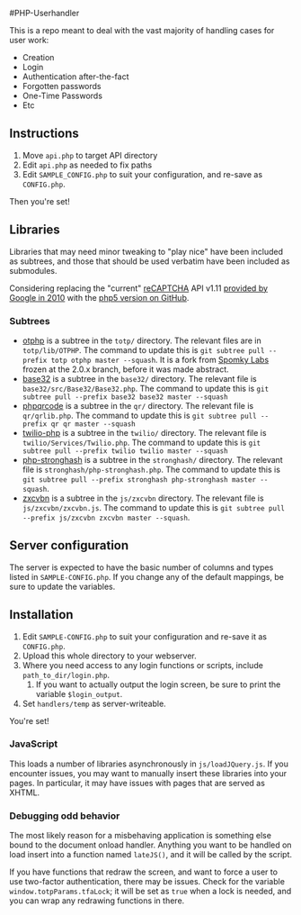 #PHP-Userhandler

This is a repo meant to deal with the vast majority of handling cases for user work:

- Creation
- Login
- Authentication after-the-fact
- Forgotten passwords
- One-Time Passwords
- Etc

## Instructions

1. Move `api.php` to target API directory
2. Edit `api.php` as needed to fix paths
2. Edit `SAMPLE_CONFIG.php` to suit your configuration, and re-save as `CONFIG.php`.

Then you're set!

## Libraries

Libraries that may need minor tweaking to "play nice" have been included as subtrees, and those that should be used verbatim have been included as submodules.

Considering replacing the "current" [reCAPTCHA](https://developers.google.com/recaptcha/docs/php) API v1.11 [provided by Google in 2010](https://code.google.com/p/recaptcha/downloads/list?q=label:phplib-Latest) with the [php5 version on GitHub](https://github.com/AlekseyKorzun/reCaptcha-PHP-5).

### Subtrees

- [otphp](https://github.com/tigerhawkvok/otphp) is a subtree in the `totp/` directory. The relevant files are in `totp/lib/OTPHP`. The command to update this is `git subtree pull --prefix totp otphp master --squash`. It is a fork from [Spomky Labs](https://github.com/Spomky-Labs/otphp) frozen at the 2.0.x branch, before it was made abstract.
- [base32](https://github.com/ChristianRiesen/base32) is a subtree in the `base32/` directory. The relevant file is `base32/src/Base32/Base32.php`. The command to update this is `git subtree pull --prefix base32 base32 master --squash`
- [phpqrcode](https://github.com/t0k4rt/phpqrcode) is a subtree in the `qr/` directory. The relevant file is `qr/qrlib.php`. The command to update this is `git subtree pull --prefix qr qr master --squash`
- [twilio-php](https://github.com/twilio/twilio-php) is a subtree in the `twilio/` directory. The relevant file is `twilio/Services/Twilio.php`. The command to update this is `git subtree pull --prefix twilio twilio master --squash`
- [php-stronghash](https://github.com/tigerhawkvok/php-stronghash) is a subtree in the `stronghash/` directory. The relevant file is `stronghash/php-stronghash.php`. The command to update this is `git subtree pull --prefix stronghash php-stronghash master --squash`.
- [zxcvbn](https://github.com/dropbox/zxcvbn) is a subtree in the `js/zxcvbn` directory. The relevant file is `js/zxcvbn/zxcvbn.js`. The command to update this is `git subtree pull --prefix js/zxcvbn zxcvbn master --squash`.


## Server configuration

The server is expected to have the basic number of columns and types listed in `SAMPLE-CONFIG.php`. If you change any of the default mappings, be sure to update the variables.

## Installation

1. Edit `SAMPLE-CONFIG.php` to suit your configuration and re-save it as `CONFIG.php`.
2. Upload this whole directory to your webserver.
3. Where you need access to any login functions or scripts, include `path_to_dir/login.php`.
   1. If you want to actually output the login screen, be sure to print the variable `$login_output`.
4. Set `handlers/temp` as server-writeable.

You're set!

### JavaScript

This loads a number of libraries asynchronously in `js/loadJQuery.js`. If you encounter issues, you may want to manually insert these libraries into your pages. In particular, it may have issues with pages that are served as XHTML.

### Debugging odd behavior

The most likely reason for a misbehaving application is something else bound to the document onload handler. Anything you want to be handled on load insert into a function named `lateJS()`, and it will be called by the script.

If you have functions that redraw the screen, and want to force a user to use two-factor authentication, there may be issues. Check for the variable `window.totpParams.tfaLock`; it will be set as `true` when a lock is needed, and you can wrap any redrawing functions in there.
